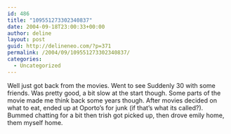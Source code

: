 ```yaml
---
id: 486
title: "109551273302340837"
date: 2004-09-18T23:00:33+00:00
author: deline
layout: post
guid: http://delineneo.com/?p=371
permalink: /2004/09/109551273302340837/
categories:
  - Uncategorized
---
```

Well just got back from the movies. Went to see Suddenly 30 with some friends. Was pretty good, a bit slow at the start though. Some parts of the movie made me think back some years though. After movies decided on what to eat, ended up at Oporto&#8217;s for junk (if that&#8217;s what its called?). Bummed chatting for a bit then trish got picked up, then drove emily home, them myself home.